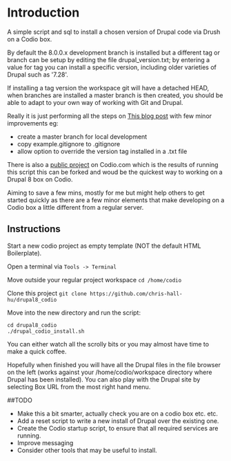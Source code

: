 # Introduction

A simple script and sql to install a chosen version of Drupal code via Drush on a Codio box.

By default the 8.0.0.x development branch is installed but a different tag or branch can be setup by editing the file drupal_version.txt; by entering a value for tag you can install a specific version, including older varieties of Drupal such as '7.28'.

If installing a tag version the workspace git will have a detached HEAD, when branches are installed a master branch is then created, you should be able to adapt to your own way of working with Git and Drupal.

Really it is just performing all the steps on [This blog post](http://running-on-drupal8.co.uk/node/20) with few minor improvements eg:

 - create a master branch for local development
 - copy example.gitignore to .gitignore
 - allow option to override the version tag installed in a .txt file

There is also a [public project](https://codio.com/chris-hall-hu-cheng/Drupal-8-starter-box) on Codio.com which is the results of running this script this can be forked and woud be the quickest way to working on a Drupal 8 box on Codio. 
 
Aiming to save a few mins, mostly for me but might help others to get started quickly as there are a few minor elements that make developing on a Codio box a little different from a regular server.

## Instructions 

Start a new codio project as empty template (NOT the default HTML Boilerplate).

Open a terminal via ```Tools -> Terminal```

Move outside your regular project workspace ```cd /home/codio```

Clone this project ```git clone https://github.com/chris-hall-hu/drupal8_codio```

Move into the new directory and run the script: 

```
cd drupal8_codio
./drupal_codio_install.sh
```

You can either watch all the scrolly bits or you may almost have time to make a quick coffee. 

Hopefully when finished you will have all the Drupal files in the file browser on the left (works against your /home/codio/workspace directory where Drupal has been installed). You can also play with the Drupal site by selecting Box URL from the most right hand menu.

##TODO

 - Make this a bit smarter, actually check you are on a codio box etc. etc.
 - Add a reset script to write a new install of Drupal over the existing one.
 - Create the Codio startup script, to ensure that all required services are running.
 - Improve messaging
 - Consider other tools that may be useful to install.



